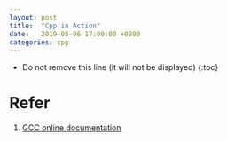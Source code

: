 ```yaml
---
layout: post
title:  "Cpp in Action"
date:   2019-05-06 17:00:00 +0800
categories: cpp
---
```


* Do not remove this line (it will not be displayed)
{:toc}



# Refer

1. [GCC online documentation]


[GCC online documentation]: https://gcc.gnu.org/onlinedocs/

